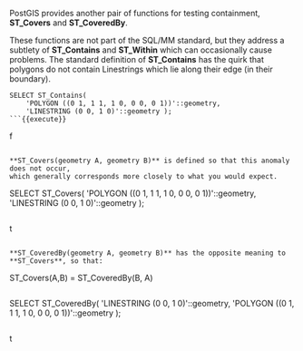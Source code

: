 PostGIS provides another pair of functions for testing containment, **ST_Covers** and **ST_CoveredBy**.

These functions are not part of the SQL/MM standard, but they
address a subtlety of **ST_Contains** and **ST_Within** which can occasionally
cause problems.  The standard definition of **ST_Contains** has the quirk that
polygons do not contain Linestrings which lie along their edge
(in their boundary).

```
SELECT ST_Contains(
    'POLYGON ((0 1, 1 1, 1 0, 0 0, 0 1))'::geometry,
    'LINESTRING (0 0, 1 0)'::geometry );
```{{execute}}

```
  f
```

**ST_Covers(geometry A, geometry B)** is defined so that this anomaly does not occur,
which generally corresponds more closely to what you would expect.

```
SELECT ST_Covers(
    'POLYGON ((0 1, 1 1, 1 0, 0 0, 0 1))'::geometry,
    'LINESTRING (0 0, 1 0)'::geometry );
```{{execute}}

```
  t
```

**ST_CoveredBy(geometry A, geometry B)** has the opposite meaning to **ST_Covers**, so that:

```
  ST_Covers(A,B) = ST_CoveredBy(B, A)
```

```
SELECT ST_CoveredBy(
    'LINESTRING (0 0, 1 0)'::geometry,
    'POLYGON ((0 1, 1 1, 1 0, 0 0, 0 1))'::geometry );
```{{execute}}

```
  t
```
